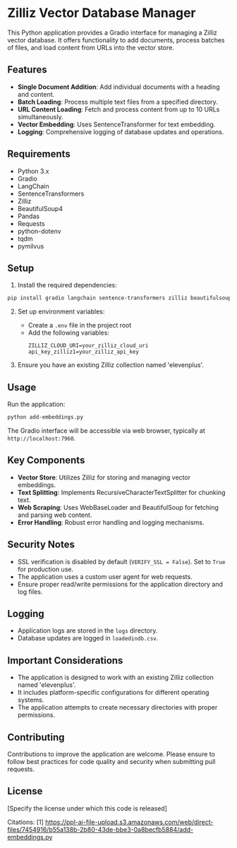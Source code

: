 # Zilliz Vector Database Manager

This Python application provides a Gradio interface for managing a Zilliz vector database. It offers functionality to add documents, process batches of files, and load content from URLs into the vector store.

## Features

- **Single Document Addition**: Add individual documents with a heading and content.
- **Batch Loading**: Process multiple text files from a specified directory.
- **URL Content Loading**: Fetch and process content from up to 10 URLs simultaneously.
- **Vector Embedding**: Uses SentenceTransformer for text embedding.
- **Logging**: Comprehensive logging of database updates and operations.

## Requirements

- Python 3.x
- Gradio
- LangChain
- SentenceTransformers
- Zilliz
- BeautifulSoup4
- Pandas
- Requests
- python-dotenv
- tqdm
- pymilvus

## Setup

1. Install the required dependencies:

```bash
pip install gradio langchain sentence-transformers zilliz beautifulsoup4 pandas requests python-dotenv tqdm pymilvus
```

2. Set up environment variables:
   - Create a `.env` file in the project root
   - Add the following variables:
     ```
     ZILLIZ_CLOUD_URI=your_zilliz_cloud_uri
     api_key_zilliz1=your_zilliz_api_key
     ```

3. Ensure you have an existing Zilliz collection named 'elevenplus'.

## Usage

Run the application:

```bash
python add-embeddings.py
```

The Gradio interface will be accessible via web browser, typically at `http://localhost:7960`.

## Key Components

- **Vector Store**: Utilizes Zilliz for storing and managing vector embeddings.
- **Text Splitting**: Implements RecursiveCharacterTextSplitter for chunking text.
- **Web Scraping**: Uses WebBaseLoader and BeautifulSoup for fetching and parsing web content.
- **Error Handling**: Robust error handling and logging mechanisms.

## Security Notes

- SSL verification is disabled by default (`VERIFY_SSL = False`). Set to `True` for production use.
- The application uses a custom user agent for web requests.
- Ensure proper read/write permissions for the application directory and log files.

## Logging

- Application logs are stored in the `logs` directory.
- Database updates are logged in `loadedindb.csv`.

## Important Considerations

- The application is designed to work with an existing Zilliz collection named 'elevenplus'.
- It includes platform-specific configurations for different operating systems.
- The application attempts to create necessary directories with proper permissions.

## Contributing

Contributions to improve the application are welcome. Please ensure to follow best practices for code quality and security when submitting pull requests.

## License

[Specify the license under which this code is released]

Citations:
[1] https://ppl-ai-file-upload.s3.amazonaws.com/web/direct-files/7454916/b55a138b-2b80-43de-bbe3-0a8becfb5884/add-embeddings.py